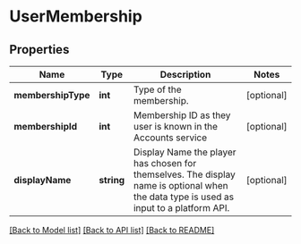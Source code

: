 # UserMembership

## Properties
Name | Type | Description | Notes
------------ | ------------- | ------------- | -------------
**membershipType** | **int** | Type of the membership. | [optional] 
**membershipId** | **int** | Membership ID as they user is known in the Accounts service | [optional] 
**displayName** | **string** | Display Name the player has chosen for themselves. The display name is optional when the data type is used as input to a platform API. | [optional] 

[[Back to Model list]](../README.md#documentation-for-models) [[Back to API list]](../README.md#documentation-for-api-endpoints) [[Back to README]](../README.md)


